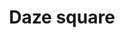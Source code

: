 ---
title: Daze square
tags: ["daze", "square", "bewilderment", "confusion", "disorientation", "puzzle", "enigma"]
icon: daze-square
svg: '<svg xmlns="http://www.w3.org/2000/svg" width="24" height="24" fill="none" viewBox="0 0 24 24" stroke-width="1.5" stroke-linecap="round" stroke-linejoin="round" stroke="currentColor"><path d="m8 12 2-1.5L8 9m8 3-2-1.5L16 9m0 7.25-1.333-1-1.334 1-1.333-1-1.333 1-1.334-1-1.333 1"/><path d="M3 12c0-4.243 0-6.364 1.318-7.682C5.636 3 7.758 3 12 3c4.243 0 6.364 0 7.682 1.318C21 5.636 21 7.758 21 12c0 4.243 0 6.364-1.318 7.682C18.364 21 16.242 21 12 21c-4.243 0-6.364 0-7.682-1.318C3 18.364 3 16.242 3 12"/></svg>'
---
